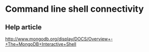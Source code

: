 ﻿Command line shell connectivity
===============================

Help article
------------
http://www.mongodb.org/display/DOCS/Overview+-+The+MongoDB+Interactive+Shell